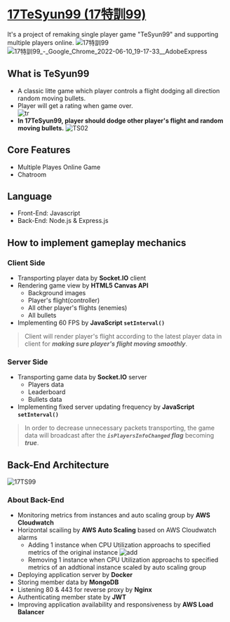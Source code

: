 # [17TeSyun99 (17特訓99)](https://17tesyun99.rj728web.fun/)
It's a project of remaking single player game "TeSyun99" and supporting multiple players online.
![17特訓99](https://user-images.githubusercontent.com/52148950/172580670-cd6a5277-5ef2-420a-8747-f3a1f4c1014c.JPG)
![17特訓99_-_Google_Chrome_2022-06-10_19-17-33__AdobeExpress](https://user-images.githubusercontent.com/52148950/173055069-12edbccf-e914-4e06-a8b3-688b307e57a4.gif)

## What is TeSyun99
* A classic litte game which player controls a flight dodging all direction random moving bullets.
* Player will get a rating when game over.  
![tr](https://user-images.githubusercontent.com/52148950/172999958-b80e4cb7-7578-4679-a613-57476bdd33e6.png)
* **In 17TeSyun99, player should dodge other player's flight and random moving bullets.**
![TS02](https://user-images.githubusercontent.com/52148950/173041574-525636a7-e460-4c6a-8f31-957206fd2ee5.JPG)

## Core Features
* Multiple Playes Online Game
* Chatroom

## Language
* Front-End: Javascript
* Back-End: Node.js & Express.js

## How to implement gameplay mechanics 
### Client Side
* Transporting player data by **Socket.IO** client
* Rendering game view by **HTML5 Canvas API**
  * Background images
  * Player's flight(controller)
  * All other player's flights (enemies)
  * All bullets 
* Implementing 60 FPS by **JavaScript `setInterval()`**

> Client will render player's flight according to the latest player data in client for ***making sure player's flight moving smoothly***. 

### Server Side
* Transporting game data by **Socket.IO** server
  * Players data
  * Leaderboard 
  * Bullets data
* Implementing fixed server updating frequency by **JavaScript `setInterval()`**

> In order to decrease unnecessary packets transporting, the game data will broadcast after the ***`isPlayersInfoChanged` flag*** becoming ***true***. 

## Back-End Architecture
![17TS99](https://user-images.githubusercontent.com/52148950/172580967-f7db2244-6051-4983-b928-38ab9e5e3db8.png)

### About Back-End
* Monitoring metrics from instances and auto scaling group by **AWS Cloudwatch**
* Horizontal scailing by **AWS Auto Scaling** based on AWS Cloudwatch alarms
  * Adding 1 instance when CPU Utilization approachs to specified metrics of the original instance
  ![add](https://user-images.githubusercontent.com/52148950/173033486-d9eb81cc-6acc-4ed2-a238-c9d2549da0ce.JPG)
  * Removing 1 instance when CPU Utilization approachs to specified metrics of an addtional instance scaled by auto scaling group
* Deploying application server by **Docker**
* Storing member data by **MongoDB**
* Listening 80 & 443 for reverse proxy by **Nginx**
* Authenticating member state by **JWT**
* Improving application availability and responsiveness by **AWS Load Balancer**
